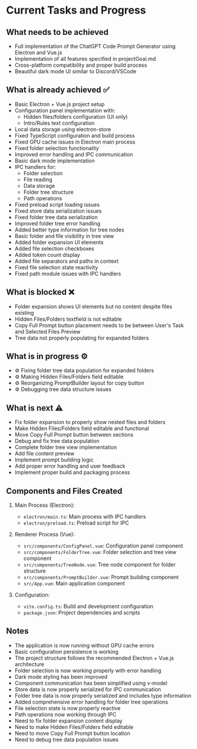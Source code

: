 # Current Tasks and Progress

## What needs to be achieved
- Full implementation of the ChatGPT Code Prompt Generator using Electron and Vue.js
- Implementation of all features specified in projectGoal.md
- Cross-platform compatibility and proper build process
- Beautiful dark mode UI similar to Discord/VSCode

## What is already achieved ✅
- Basic Electron + Vue.js project setup
- Configuration panel implementation with:
  - Hidden files/folders configuration (UI only)
  - Intro/Rules text configuration
- Local data storage using electron-store
- Fixed TypeScript configuration and build process
- Fixed GPU cache issues in Electron main process
- Fixed folder selection functionality
- Improved error handling and IPC communication
- Basic dark mode implementation
- IPC handlers for:
  - Folder selection
  - File reading
  - Data storage
  - Folder tree structure
  - Path operations
- Fixed preload script loading issues
- Fixed store data serialization issues
- Fixed folder tree data serialization
- Improved folder tree error handling
- Added better type information for tree nodes
- Basic folder and file visibility in tree view
- Added folder expansion UI elements
- Added file selection checkboxes
- Added token count display
- Added file separators and paths in context
- Fixed file selection state reactivity
- Fixed path module issues with IPC handlers

## What is blocked ❌
- Folder expansion shows UI elements but no content despite files existing
- Hidden Files/Folders textfield is not editable
- Copy Full Prompt button placement needs to be between User's Task and Selected Files Preview
- Tree data not properly populating for expanded folders

## What is in progress ⚙️
- ⚙️ Fixing folder tree data population for expanded folders
- ⚙️ Making Hidden Files/Folders field editable
- ⚙️ Reorganizing PromptBuilder layout for copy button
- ⚙️ Debugging tree data structure issues

## What is next ⚠️
- Fix folder expansion to properly show nested files and folders
- Make Hidden Files/Folders field editable and functional
- Move Copy Full Prompt button between sections
- Debug and fix tree data population
- Complete folder tree view implementation
- Add file content preview
- Implement prompt building logic
- Add proper error handling and user feedback
- Implement proper build and packaging process

## Components and Files Created
1. Main Process (Electron):
   - `electron/main.ts`: Main process with IPC handlers
   - `electron/preload.ts`: Preload script for IPC

2. Renderer Process (Vue):
   - `src/components/ConfigPanel.vue`: Configuration panel component
   - `src/components/FolderTree.vue`: Folder selection and tree view component
   - `src/components/TreeNode.vue`: Tree node component for folder structure
   - `src/components/PromptBuilder.vue`: Prompt building component
   - `src/App.vue`: Main application component

3. Configuration:
   - `vite.config.ts`: Build and development configuration
   - `package.json`: Project dependencies and scripts

## Notes
- The application is now running without GPU cache errors
- Basic configuration persistence is working
- The project structure follows the recommended Electron + Vue.js architecture
- Folder selection is now working properly with error handling
- Dark mode styling has been improved
- Component communication has been simplified using v-model
- Store data is now properly serialized for IPC communication
- Folder tree data is now properly serialized and includes type information
- Added comprehensive error handling for folder tree operations
- File selection state is now properly reactive
- Path operations now working through IPC
- Need to fix folder expansion content display
- Need to make Hidden Files/Folders field editable
- Need to move Copy Full Prompt button location
- Need to debug tree data population issues 